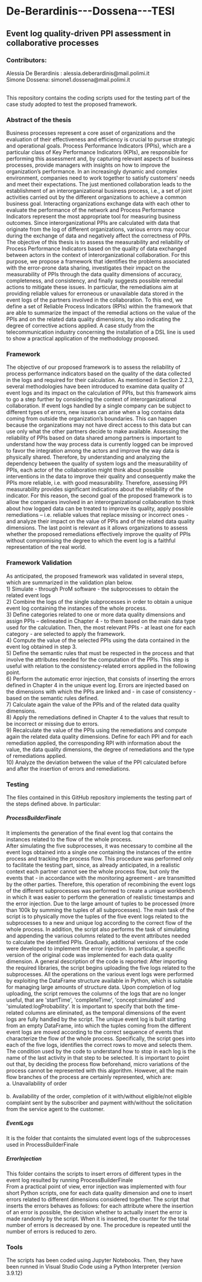 # De-Berardinis---Dossena---TESI


<h2> Event log quality-driven PPI assessment in collaborative processes </h2>
<h3> Contributors: </h3>
Alessia De Berardinis : alessia.deberardinis@mail.polimi.it <br>
Simone Dossena: simone1.dossena@mail.polimi.it <br>
<br>

This repository contains the coding scripts used for the testing part of the case study adopted to test the proposed framework.

<h3> Abstract of the thesis </h3>
Business processes represent a core asset of organizations and the evaluation of their effectiveness and efficiency is crucial to pursue strategic and operational goals. Process Performance Indicators (PPIs), which are a particular class of Key Performance Indicators (KPIs), are responsible for performing this assessment and, by capturing relevant aspects of business processes, provide managers with insights on how to improve the organization’s performance. 
In an increasingly dynamic and complex environment, companies need to work together to satisfy customers' needs and meet their expectations. The just mentioned collaboration leads to the establishment of an interorganizational business process, i.e., a set of joint activities carried out by the different organizations to achieve a common business goal. Interacting organizations exchange data with each other to evaluate the performance of the network and Process Performance Indicators represent the most appropriate tool for measuring business outcomes. Since interorganizational PPIs are calculated with data that originate from the log of different organizations, various errors may occur during the exchange of data and negatively affect the correctness of PPIs. The objective of this thesis is to assess the measurability and reliability of Process Performance Indicators based on the quality of data exchanged between actors in the context of interorganizational collaboration. For this purpose, we propose a framework that identifies the problems associated with the error-prone data sharing, investigates their impact on the measurability of PPIs through the data quality dimensions of accuracy, completeness, and consistency, and finally suggests possible remedial actions to mitigate these issues. In particular, the remediations aim at providing reliable values for erroneous or unavailable data stored in the event logs of the partners involved in the collaboration. To this end, we define a set of Reliable Process Indicators (RPIs) within the framework that are able to summarize the impact of the remedial actions on the value of the PPIs and on the related data quality dimensions, by also indicating the degree of corrective actions applied. 
A case study from the telecommunication industry concerning the installation of a DSL line is used to show a practical application of the methodology proposed.

<h3> Framework </h3>
The objective of our proposed framework is to assess the reliability of process performance indicators based on the quality of the data collected in the logs and required for their calculation. As mentioned in Section 2.2.3, several methodologies have been introduced to examine data quality of event logs and its impact on the calculation of PPIs, but this framework aims to go a step further by considering the context of interorganizational collaboration. 
If event logs handled by a single company can be subject to different types of errors, new issues can arise when a log contains data coming from outside the organization’s boundaries. This can happen because the organizations may not have direct access to this data but can use only what the other partners decide to make available.
Assessing the reliability of PPIs based on data shared among partners is important to understand how the way process data is currently logged can be improved to favor the integration among the actors and improve the way data is physically shared. 
Therefore, by understanding and analyzing the dependency between the quality of system logs and the measurability of PPIs, each actor of the collaboration might think about possible interventions in the data to improve their quality and consequently make the PPIs more reliable, i.e. with good measurability. Therefore, assessing PPI measurability provides significant indications about the reliability of the indicator. For this reason, the second goal of the proposed framework is to allow the companies involved in an interorganizational collaboration to think about how logged data can be treated to improve its quality, apply possible remediations – i.e. reliable values that replace missing or incorrect ones - and analyze their impact on the value of PPIs and of the related data quality dimensions. The last point is relevant as it allows organizations to assess whether the proposed remediations effectively improve the quality of PPIs without compromising the degree to which the event log is a faithful representation of the real world. 

<h3> Framework Validation </h3>
As anticipated, the proposed framework was validated in several steps, which are summarized in the validation plan below. <br> 
  1)	Simulate - through ProM software - the subprocesses to obtain the related event logs <br>
  2)	Combine the logs of the single subprocesses in order to obtain a unique event log containing the instances of the whole process. <br>
  3)	Define categories related to one or more data quality dimensions and assign PPIs – delineated in Chapter 4 - to them based on the main data type used for the calculation. Then, the most relevant PPIs - at least one for each category - are selected to apply the framework. <br>
  4)	Compute the value of the selected PPIs using the data contained in the event log obtained in step 3. <br>
  5)	Define the semantic rules that must be respected in the process and that involve the attributes needed for the computation of the PPIs. This step is useful with relation to the consistency-related errors applied in the following point. <br>
  6)	Perform the automatic error injection, that consists of inserting the errors defined in Chapter 4 in the unique event log.  Errors are injected based on the dimensions with which the PPIs are linked and - in case of consistency - based on the semantic rules defined. <br> 
  7)	Calculate again the value of the PPIs and of the related data quality dimensions. <br>
  8)	Apply the remediations defined in Chapter 4 to the values that result to be incorrect or missing due to errors. <br>
  9)	Recalculate the value of the PPIs using the remediations and compute again the related data quality dimensions. Define for each PPI and for each remediation applied, the corresponding RPI with information about the value, the data quality dimensions, the degree of remediations and the type of remediations applied. <br>
  10)	 Analyze the deviation between the value of the PPI calculated before and after the insertion of errors and remediations. <br>

<h3> Testing </h3>
The files contained in this GitHub repository implements the testing part of the steps defined above. In particular: <br>

<h5> ProcessBuilderFinale </h5>
It implements the generation of the final event log that contains the instances related to the flow of the whole process. <br>
After simulating the five subprocesses, it was necessary to combine all the event logs obtained into a single one containing the instances of the entire process and tracking the process flow. This procedure was performed only to facilitate the testing part, since, as already anticipated, in a realistic context each partner cannot see the whole process flow, but only the events that - in accordance with the monitoring agreement - are transmitted by the other parties.
Therefore, this operation of recombining the event logs of the different subprocesses was performed to create a unique workbench in which it was easier to perform the generation of realistic timestamps and the error injection.
Due to the large amount of tuples to be processed (more than 100k by summing the tuples of all subprocesses). The main task of the script is to physically move the tuples of the five event logs related to the subprocesses to a new and unique log according to the correct flow of the whole process. In addition, the script also performs the task of simulating and appending the various columns related to the event attributes needed to calculate the identified PPIs. Gradually, additional versions of the code were developed to implement the error injection. In particular, a specific version of the original code was implemented for each data quality dimension.
A general description of the code is reported: 
After importing the required libraries, the script begins uploading the five logs related to the subprocesses. All the operations on the various event logs were performed by exploiting the DataFrame structure available in Python, which is suitable for managing large amounts of structure data. Upon completion of log uploading, the script removes the columns of the logs that are no longer useful, that are 'startTime', 'completeTime', 'concept:simulated' and 'simulated:logProbability'. It is important to specify that both the time-related columns are eliminated, as the temporal dimensions of the event logs are fully handled by the script. The unique event log is built starting from an empty DataFrame, into which the tuples coming from the different event logs are moved according to the correct sequence of events that characterize the flow of the whole process. Specifically, the script goes into each of the five logs, identifies the correct rows to move and selects them. The condition used by the code to understand how to stop in each log is the name of the last activity in that step to be selected. It is important to point out that, by deciding the process flow beforehand, micro variations of the process cannot be represented with this algorithm. However, all the main flow branches of the process are certainly represented, which are:
<br>
a.	Unavailability of order <br>
<br>
b.	Availability of the order, completion of it with/without eligible/not eligible complaint sent by the subscriber and payment with/without the solicitation from the service agent to the customer.
<br>

<h5> EventLogs </h5>
It is the folder that containts the simulated event logs of the subprocesses used in ProcessBuilderFinale

<h5> ErrorInjection </h5>
This folder contains the scripts to insert errors of different types in the event log resulted by running ProcessBuilderFinale <br>
From a practical point of view, error injection was implemented with four short Python scripts, one for each data quality dimension and one to insert errors related to different dimensions considered together. The script that inserts the errors behaves as follows: for each attribute where the insertion of an error is possible, the decision whether to actually insert the error is made randomly by the script. When it is inserted, the counter for the total number of errors is decreased by one. The procedure is repeated until the number of errors is reduced to zero.
<br>

<h3> Tools </h3>
The scripts has been coded using Jupyter Notebooks. Then, they have been runned in Visual Studio Code using a Python Interpreter (version 3.9.12)

